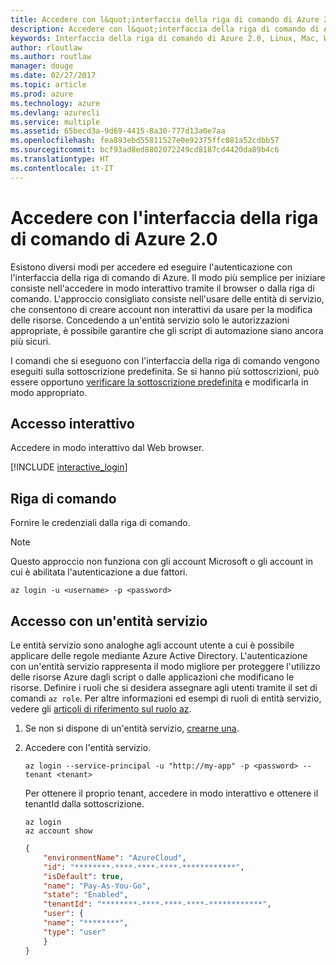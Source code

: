 ```yaml
---
title: Accedere con l&quot;interfaccia della riga di comando di Azure 2.0
description: Accedere con l&quot;interfaccia della riga di comando di Azure 2.0 su Linux, Mac o Windows.
keywords: Interfaccia della riga di comando di Azure 2.0, Linux, Mac, Windows, OS X, Ubuntu, Debian, CentOS, RHEL, SUSE, CoreOS, Docker, Windows, Python, PIP
author: rloutlaw
ms.author: routlaw
manager: douge
ms.date: 02/27/2017
ms.topic: article
ms.prod: azure
ms.technology: azure
ms.devlang: azurecli
ms.service: multiple
ms.assetid: 65becd3a-9d69-4415-8a30-777d13a0e7aa
ms.openlocfilehash: fea893ebd55811527e0e92375ffc081a52cdbb57
ms.sourcegitcommit: bcf93ad8ed8802072249cd8187cd4420da89b4c6
ms.translationtype: HT
ms.contentlocale: it-IT
---
```

# <a name="log-in-with-azure-cli-20"></a>Accedere con l'interfaccia della riga di comando di Azure 2.0

Esistono diversi modi per accedere ed eseguire l'autenticazione con l'interfaccia della riga di comando di Azure. Il modo più semplice per iniziare consiste nell'accedere in modo interattivo tramite il browser o dalla riga di comando. L'approccio consigliato consiste nell'usare delle entità di servizio, che consentono di creare account non interattivi da usare per la modifica delle risorse. Concedendo a un'entità servizio solo le autorizzazioni appropriate, è possibile garantire che gli script di automazione siano ancora più sicuri.

I comandi che si eseguono con l'interfaccia della riga di comando vengono eseguiti sulla sottoscrizione predefinita.  Se si hanno più sottoscrizioni, può essere opportuno [verificare la sottoscrizione predefinita](manage-azure-subscriptions-azure-cli.md) e modificarla in modo appropriato.

## <a name="interactive-log-in"></a>Accesso interattivo

Accedere in modo interattivo dal Web browser.

[!INCLUDE [interactive_login](includes/interactive-login.md)]

## <a name="command-line"></a>Riga di comando

Fornire le credenziali dalla riga di comando.

> [!Note]
> Questo approccio non funziona con gli account Microsoft o gli account in cui è abilitata l'autenticazione a due fattori.

```azurecli
az login -u <username> -p <password>
```

## <a name="logging-in-with-a-service-principal"></a>Accesso con un'entità servizio

Le entità servizio sono analoghe agli account utente a cui è possibile applicare delle regole mediante Azure Active Directory.
L'autenticazione con un'entità servizio rappresenta il modo migliore per proteggere l'utilizzo delle risorse Azure dagli script o dalle applicazioni che modificano le risorse.
Definire i ruoli che si desidera assegnare agli utenti tramite il set di comandi `az role`.
Per altre informazioni ed esempi di ruoli di entità servizio, vedere gli [articoli di riferimento sul ruolo az](https://docs.microsoft.com/cli/azure/role.md).

1. Se non si dispone di un'entità servizio, [crearne una](create-an-azure-service-principal-azure-cli.md).

1. Accedere con l'entità servizio.

   ```azurecli
   az login --service-principal -u "http://my-app" -p <password> --tenant <tenant>
   ```

   Per ottenere il proprio tenant, accedere in modo interattivo e ottenere il tenantId dalla sottoscrizione.

   ```azurecli
   az login
   az account show
   ```

   ```json
   {
       "environmentName": "AzureCloud",
       "id": "********-****-****-****-************",
       "isDefault": true,
       "name": "Pay-As-You-Go",
       "state": "Enabled",
       "tenantId": "********-****-****-****-************",
       "user": {
       "name": "********",
       "type": "user"
       }
   }
   ```